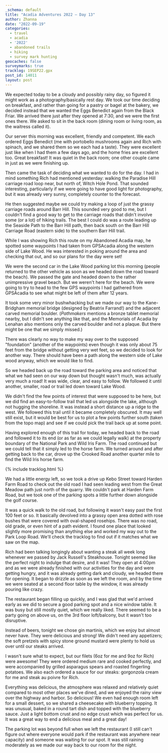 ```yaml
---
_schema: default
title: "Acadia Adventures 2022 – Day 13"
author: Zhanna
date: "2022-09-19"
categories: 
  - travel
  - acadia
  - '2022'
  - abandoned trails
  - hiking
  - survey mark hunting
geocaches: false
surveymarks: true
tracklog: 19SEP22.gpx
post_id: 14011
layout: post  
---
```


We expected today to be a cloudy and possibly rainy day, so figured it might work as a photography/basically rest day. We took our time deciding on breakfast, and rather than going for a pastry or bagel at the bakery, we decided instead that we wanted the Eggs Benedict again from the Black Friar. We arrived there just after they opened at 7:30, and we were the first ones there. We asked to sit in the back room (dining room or living room, as the waitress called it).

Our server this morning was excellent, friendly and competent. We each ordered Eggs Benedict (me with portobello mushrooms again and Rich with spinach, and we shared them so we each had a taste). They were excellent just like when I had them a few days ago, and the home fries are excellent too. Great breakfast! It was quiet in the back room; one other couple came in just as we were finishing up.

Then came the task of deciding what we wanted to do for the day. I had in mind something Rich had mentioned yesterday: walking the Paradise Hill carriage road loop near, but north of, Witch Hole Pond. That sounded interesting, particularly if we were going to have good light for photography, but it was already very sunny, completely counter to the forecast. 

He then suggested maybe we could try making a loop of just the grassy carriage roads around Barr Hill. This sounded very good to me, but I couldn't find a good way to get to the carriage roads that didn't involve some (or a lot) of hiking trails. The best I could do was a route leading up the Seaside Path to the Barr Hill path, then back south on the Barr Hill Carriage Road (eastern side) to the southern Barr Hill trail.

While I was showing Rich this route on my Abandoned Acadia map, he spotted some waypoints I had taken from GPSAcadia along the western side of Lake Wood. He was interested in poking around the area and checking that out, and so our plans for the day were set!

We were the second car in the Lake Wood parking lot this morning (people returned to the other vehicle as soon as we headed down the road toward the beach). We passed the gate and headed down to the rather unimpressive gravel beach. But we weren't here for the beach. We were going to try to head to the few GPS waypoints I had gathered from GPSAcadia to see what might be left of them after 12 years.

It took some very minor bushwhacking but we made our way to the Kane-Bridgham memorial bridge (designed by Beatrix Farrand!) and the adjacent carved memorial boulder. (_Pathmakers_ mentions a bronze tablet memorial nearby, but I didn't see anything like that, and the Memorials of Acadia by Lenahan also mentions only the carved boulder and not a plaque. But there might be one that we simply missed.)

There was clearly no way to make my way over to the supposed "foundation" (another of the waypoints) even though it was only about 75 feet from the bridge without getting very wet feet, so we decided to look for another way. There should have been a path along the western side of Lake wood anyway, which we would like to find.

So we headed back up the road toward the parking area and noticed that what we had seen on our way down but thought wasn't much, was actually very much a road! It was wide, clear, and easy to follow. We followed it until another, smaller, road or trail led down toward Lake Wood. 

We didn't find the few points of interest that were supposed to be here, but we did find an easy-to-follow trail that led us alongside the lake, although not hugging the shoreline. It was instead a short distance up a ridge to the west. We followed this trail until it became completely obscured. It may well still exist, but it would be best for us to plot a few points further south (taken from the topo map) and see if we could pick the trail back up at some point. 

Having explored enough of this trail for today, we headed back to the road and followed it to its end (or as far as we could legally walk) at the property boundary of the National Park and Wild Iris Farm.  The road continued but we could tell that it simply led to the horse farm. We turned around and after getting back to the car, drove up the Crooked Road another quarter mile to find the Wild Iris horse farm.

{% include tracklog.html %}

We had a little energy left, so we took a drive up Kebo Street toward Harden Farm Road to check out the old road I had seen leading west from the Great Meadow path just north of the quarry. We couldn't park at Harden Farm Road, but we took one of the parking spots a little further down alongside the golf course. 

It was a quick walk to the old road, but following it wasn't easy past the first 100 feet or so. It basically devolved into a grassy open area dotted with rose bushes that were covered with oval-shaped rosehips. There was no road, old grade, or even hint of a path evident. I found one place that looked slightly more promising than anything else and worked my way out to the Park Loop Road. We'll check the tracklog to find out if it matches what we saw on the map. 

Rich had been talking longingly about wanting a steak all week long whenever we passed by Jack Russell's Steakhouse. Tonight seemed like the perfect night to indulge that desire, and it was! They open at 4:00pm and as we were already finished with our activities for the day and were getting hungry, and it was already getting dark and cloudy, we headed there for opening. It began to drizzle as soon as we left the room, and by the time we were seated at a second floor table by the window, it was already pouring like crazy.

The restaurant began filling up quickly, and I was glad that we'd arrived early as we did to secure a good parking spot and a nice window table. It was busy but still mostly quiet, which we really liked. There seemed to be a party going on above us, on the 3rd floor loft/balcony, but it wasn't too disruptive.

Instead of beers, tonight we chose gin martinis, which we enjoy but almost never have. They were delicious and strong! We didn't need any appetizers; the soft pretzels with spicy stone ground mustard were plenty to hold us over until our steaks arrived. 

I wasn't sure what to expect, but our filets (6oz for me and 9oz for Rich) were awesome! They were ordered medium rare and cooked perfectly, and were accompanied by grilled asparagus spears and roasted fingerling potatoes. We also each ordered a sauce for our steaks: gorgonzola cream for me and steak au poivre for Rich. 

Everything was delicious, the atmosphere was relaxed and relatively quiet compared to most other places we've dined, and we enjoyed the rainy view over the highway and harbor. So delicious! We even had enough room left for a small dessert, so we shared a cheesecake with blueberry topping. It was unusual, baked in a round tart dish and topped with the blueberry sauce. Just a light bottom crust and no edge crust which was perfect for us. It was a great way to end a delicious meal and a great day!

The parking lot was beyond full when we left the restaurant (I still can't figure out where everyone would park if the restaurant was anywhere near capacity) and someone was waiting for our spot. It was still raining moderately as we made our way back to our room for the night.